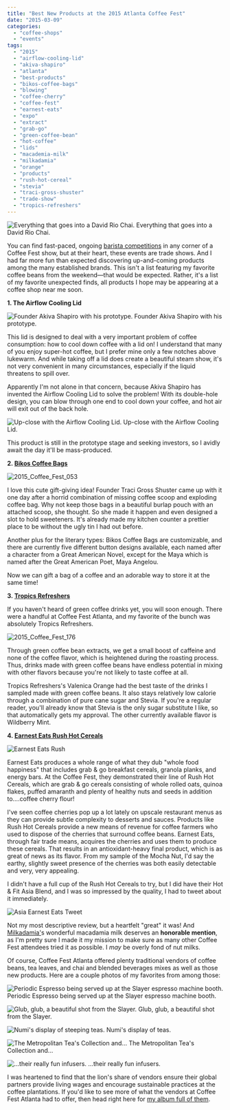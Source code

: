 ```yaml
---
title: "Best New Products at the 2015 Atlanta Coffee Fest"
date: "2015-03-09"
categories:
  - "coffee-shops"
  - "events"
tags:
  - "2015"
  - "airflow-cooling-lid"
  - "akiva-shapiro"
  - "atlanta"
  - "best-products"
  - "bikos-coffee-bags"
  - "blowing"
  - "coffee-cherry"
  - "coffee-fest"
  - "earnest-eats"
  - "expo"
  - "extract"
  - "grab-go"
  - "green-coffee-bean"
  - "hot-coffee"
  - "lids"
  - "macademia-milk"
  - "milkadamia"
  - "orange"
  - "products"
  - "rush-hot-cereal"
  - "stevia"
  - "traci-gross-shuster"
  - "trade-show"
  - "tropics-refreshers"
---
```





<div class="caption">

![Everything that goes into a David Rio Chai.](http://www.rebeccagomezfarrell.com/wp-content/uploads/2015/03/2015_Coffee_Fest_097-359x500.jpg) Everything that goes into a David Rio Chai.</div>


You can find fast-paced, ongoing [barista competitions](http://www.rebeccagomezfarrell.com/2015/02/coffee-fest-atlanta-2015-best-coffee-shop-competition/) in any corner of a Coffee Fest show, but at their heart, these events are trade shows. And I had far more fun than expected discovering up-and-coming products among the many established brands. This isn't a list featuring my favorite coffee beans from the weekend—that would be expected. Rather, it's a list of my favorite unexpected finds, all products I hope may be appearing at a coffee shop near me soon.

**1\. The Airflow Cooling Lid**




<div class="caption">

![Founder Akiva Shapiro with his prototype.](http://www.rebeccagomezfarrell.com/wp-content/uploads/2015/03/2015_Coffee_Fest_184-333x500.jpg) Founder Akiva Shapiro with his prototype.</div>


This lid is designed to deal with a very important problem of coffee consumption: how to cool down coffee with a lid on! I understand that many of you enjoy super-hot coffee, but I prefer mine only a few notches above lukewarm. And while taking off a lid does create a beautiful steam show, it's not very convenient in many circumstances, especially if the liquid threatens to spill over.

Apparently I'm not alone in that concern, because Akiva Shapiro has invented the Airflow Cooling Lid to solve the problem! With its double-hole design, you can blow through one end to cool down your coffee, and hot air will exit out of the back hole.




<div class="caption">

![Up-close with the Airflow Cooling Lid.](http://www.rebeccagomezfarrell.com/wp-content/uploads/2015/03/2015_Coffee_Fest_185-500x396.jpg) Up-close with the Airflow Cooling Lid.</div>


This product is still in the prototype stage and seeking investors, so I avidly await the day it'll be mass-produced.

**2. [Bikos Coffee Bags](http://www.bikoscoffeebags.com/)**

![2015_Coffee_Fest_053](http://www.rebeccagomezfarrell.com/wp-content/uploads/2015/03/2015_Coffee_Fest_053-373x500.jpg)

I love this cute gift-giving idea! Founder Traci Gross Shuster came up with it one day after a horrid combination of missing coffee scoop and exploding coffee bag. Why not keep those bags in a beautiful burlap pouch with an attached scoop, she thought. So she made it happen and even designed a slot to hold sweeteners. It's already made my kitchen counter a prettier place to be without the ugly tin I had out before.

Another plus for the literary types: Bikos Coffee Bags are customizable, and there are currently five different button designs available, each named after a character from a Great American Novel, except for the Maya which is named after the Great American Poet, Maya Angelou.

Now we can gift a bag of a coffee and an adorable way to store it at the same time!

**3. [Tropics Refreshers](http://www.tropics-refreshers.com/)**

If you haven't heard of green coffee drinks yet, you will soon enough. There were a handful at Coffee Fest Atlanta, and my favorite of the bunch was absolutely Tropics Refreshers.

![2015_Coffee_Fest_176](http://www.rebeccagomezfarrell.com/wp-content/uploads/2015/03/2015_Coffee_Fest_176-383x500.jpg)

Through green coffee bean extracts, we get a small boost of caffeine and none of the coffee flavor, which is heightened during the roasting process. Thus, drinks made with green coffee beans have endless potential in mixing with other flavors because you're not likely to taste coffee at all.

Tropics Refreshers's Valenica Orange had the best taste of the drinks I sampled made with green coffee beans. It also stays relatively low calorie through a combination of pure cane sugar and Stevia. If you're a regular reader, you'll already know that Stevia is the only sugar substitute I like, so that automatically gets my approval. The other currently available flavor is Wildberry Mint.

**4. [Earnest Eats Rush Hot Cereals](http://www.earnesteats.com/)**

![Earnest Eats Rush](http://www.rebeccagomezfarrell.com/wp-content/uploads/2015/03/Earnest-Eats-Rush-446x500.jpg)

Earnest Eats produces a whole range of what they dub "whole food happiness" that includes grab & go breakfast cereals, granola planks, and energy bars. At the Coffee Fest, they demonstrated their line of Rush Hot Cereals, which are grab & go cereals consisting of whole rolled oats, quinoa flakes, puffed amaranth and plenty of healthy nuts and seeds in addition to….coffee cherry flour!

I've seen coffee cherries pop up a lot lately on upscale restaurant menus as they can provide subtle complexity to desserts and sauces. Products like Rush Hot Cereals provide a new means of revenue for coffee farmers who used to dispose of the cherries that surround coffee beans. Earnest Eats, through fair trade means, acquires the cherries and uses them to produce these cereals. That results in an antioxidant-heavy final product, which is as great of news as its flavor. From my sample of the Mocha Nut, I'd say the earthy, slightly sweet presence of the cherries was both easily detectable and very, very appealing.

I didn't have a full cup of the Rush Hot Cereals to try, but I did have their Hot & Fit Asia Blend, and I was so impressed by the quality, I had to tweet about it immediately.

![Asia Earnest Eats Tweet](http://www.rebeccagomezfarrell.com/wp-content/uploads/2015/03/Asia-Earnest-Eats-Tweet-500x81.jpg)

Not my most descriptive review, but a heartfelt "great" it was! And [Milkadamia'](http://milkadamia.com)s wonderful macadamia milk deserves an **honorable mention**, as I'm pretty sure I made it my mission to make sure as many other Coffee Fest attendees tried it as possible. I _may_ be overly fond of nut milks.

Of course, Coffee Fest Atlanta offered plenty traditional vendors of coffee beans, tea leaves, and chai and blended beverages mixes as well as those new products. Here are a couple photos of my favorites from among those:




<div class="caption">

![Periodic Espresso being served up at the Slayer espresso machine booth.](http://www.rebeccagomezfarrell.com/wp-content/uploads/2015/03/2015_Coffee_Fest_103-500x366.jpg) Periodic Espresso being served up at the Slayer espresso machine booth.</div>





<div class="caption">

![Glub, glub, a beautiful shot from the Slayer.](http://www.rebeccagomezfarrell.com/wp-content/uploads/2015/03/2015_Coffee_Fest_102-500x421.jpg) Glub, glub, a beautiful shot from the Slayer.</div>





<div class="caption">

![Numi's display of steeping teas.](http://www.rebeccagomezfarrell.com/wp-content/uploads/2015/03/2015_Coffee_Fest_104-500x333.jpg) Numi's display of teas.</div>





<div class="caption">

![The Metropolitan Tea's Collection and…](http://www.rebeccagomezfarrell.com/wp-content/uploads/2015/03/2015_Coffee_Fest_191-500x333.jpg) The Metropolitan Tea's Collection and…</div>





<div class="caption">

![…their really fun infusers.](http://www.rebeccagomezfarrell.com/wp-content/uploads/2015/03/2015_Coffee_Fest_195-500x333.jpg) …their really fun infusers.</div>


I was heartened to find that the lion's share of vendors ensure their global partners provide living wages and encourage sustainable practices at the coffee plantations. If you'd like to see more of what the vendors at Coffee Fest Atlanta had to offer, then head right here for [my album full of them](https://www.facebook.com/media/set/?set=a.10152734043559607.1073741940.567409606&type=1&l=4073da8442).
